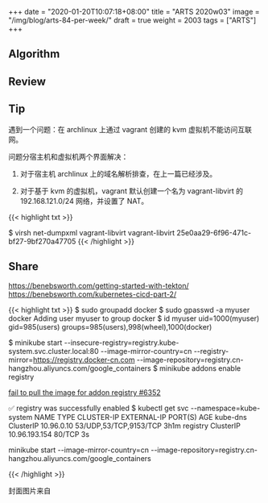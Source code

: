 +++
date = "2020-01-20T10:07:18+08:00"
title = "ARTS 2020w03"
image = "/img/blog/arts-84-per-week/"
draft = true
weight = 2003
tags = ["ARTS"]
+++


<!--more-->

## Algorithm

## Review

## Tip

遇到一个问题：在 archlinux 上通过 vagrant 创建的 kvm 虚拟机不能访问互联网。

问题分宿主机和虚拟机两个界面解决：

1. 对于宿主机 archlinux 上的域名解析排查，在上一篇已经涉及。

2. 对于基于 kvm 的虚拟机，vagrant 默认创建一个名为 vagrant-libvirt 的 192.168.121.0/24 网络，并设置了 NAT。 


{{< highlight txt >}}

$ virsh net-dumpxml vagrant-libvirt
<network connections='1' ipv6='yes'>
  <name>vagrant-libvirt</name>
  <uuid>25e0aa29-6f96-471c-bf27-9bf270a47705</uuid>
  <forward mode='nat'>
    <nat>
      <port start='1024' end='65535'/>
    </nat>
  </forward>
  <bridge name='virbr2' stp='on' delay='0'/>
  <mac address='52:54:00:9c:f6:f9'/>
  <ip address='192.168.121.1' netmask='255.255.255.0'>
    <dhcp>
      <range start='192.168.121.1' end='192.168.121.254'/>
    </dhcp>
  </ip>
</network>
{{< /highlight >}}

## Share

https://benebsworth.com/getting-started-with-tekton/
https://benebsworth.com/kubernetes-cicd-part-2/




{{< highlight txt >}}
$ sudo groupadd docker
$ sudo gpasswd -a myuser docker
Adding user myuser to group docker
$ id myuser
uid=1000(myuser) gid=985(users) groups=985(users),998(wheel),1000(docker)

$ minikube start --insecure-registry=registry.kube-system.svc.cluster.local:80 --image-mirror-country=cn --registry-mirror=https://registry.docker-cn.com --image-repository=registry.cn-hangzhou.aliyuncs.com/google_containers
$ minikube addons enable registry

[fail to pull the image for addon registry #6352](https://github.com/kubernetes/minikube/issues/6352)


✅  registry was successfully enabled
$ kubectl get svc --namespace=kube-system
NAME       TYPE        CLUSTER-IP      EXTERNAL-IP   PORT(S)                  AGE
kube-dns   ClusterIP   10.96.0.10      <none>        53/UDP,53/TCP,9153/TCP   3h1m
registry   ClusterIP   10.96.193.154   <none>        80/TCP                   3s


minikube start --image-mirror-country=cn --image-repository=registry.cn-hangzhou.aliyuncs.com/google_containers

{{< /highlight >}}

封面图片来自 []() <a href="h"><i class="fa fa-dribbble" aria-hidden="true"></i> </a>